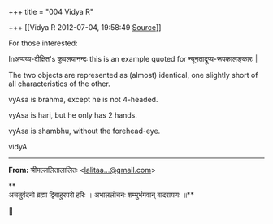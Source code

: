 +++
title = "004 Vidya R"

+++
[[Vidya R	2012-07-04, 19:58:49 [Source](https://groups.google.com/g/samskrita/c/TaaXC70htjg)]]



For those interested:  

Inअप्पय्य-दीक्षित's कुवलयानन्दः this is an example quoted for न्यूनताद्रूप्य-रूपकालङ्कारः \| 

  

The two objects are represented as (almost) identical, one slightly short of all characteristics of the other.

  

vyAsa is brahma, except he is not 4-headed.

vyAsa is hari, but he only has 2 hands.

vyAsa is shambhu, without the forehead-eye.

  

vidyA

  

------------------------------------------------------------------------

**From:** श्रीमल्ललितालालितः \<[lalitaa...@gmail.com]()\>  

**  
अचतुर्वदनो ब्रह्मा द्विबाहुरपरो हरिः । अभाललोचनः शम्भुर्भगवान् बादरायणः ॥**  

  

  



